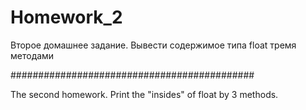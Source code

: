 Homework_2
===========


Второе домашнее задание.
Вывести содержимое типа float тремя методами 

############################################

The second homework. 
Print the "insides" of float by 3 methods.
